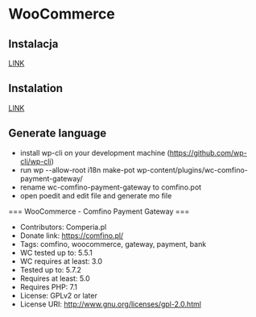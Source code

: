 # WooCommerce

## Instalacja

[LINK](docs/comfino.pl.md)

## Instalation

[LINK](docs/comfino.en.md)


## Generate language

 * install wp-cli on your development machine (https://github.com/wp-cli/wp-cli)
 * run wp --allow-root i18n make-pot wp-content/plugins/wc-comfino-payment-gateway/
 * rename wc-comfino-payment-gateway to comfino.pot
 * open poedit and edit file and generate mo file

=== WooCommerce - Comfino Payment Gateway ===
 * Contributors: Comperia.pl
 * Donate link: https://comfino.pl/
 * Tags: comfino, woocommerce, gateway, payment, bank
 * WC tested up to: 5.5.1
 * WC requires at least: 3.0
 * Tested up to: 5.7.2
 * Requires at least: 5.0
 * Requires PHP: 7.1
 * License: GPLv2 or later
 * License URI: http://www.gnu.org/licenses/gpl-2.0.html
